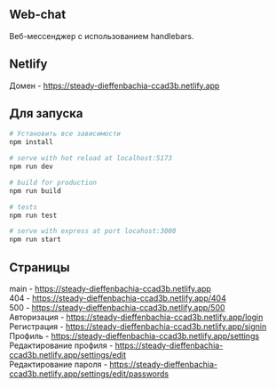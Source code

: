 ## Web-chat
Веб-мессенджер с использованием handlebars.
## Netlify
Домен - https://steady-dieffenbachia-ccad3b.netlify.app

## Для запуска
``` bash
# Установить все зависимости
npm install

# serve with hot reload at localhost:5173
npm run dev

# build for production
npm run build

# tests
npm run test

# serve with express at port locahost:3000
npm run start
```

## Cтраницы
main - https://steady-dieffenbachia-ccad3b.netlify.app <br>
404 - https://steady-dieffenbachia-ccad3b.netlify.app/404 <br>
500 - https://steady-dieffenbachia-ccad3b.netlify.app/500 <br>
Авторизация - https://steady-dieffenbachia-ccad3b.netlify.app/login <br>
Регистрация - https://steady-dieffenbachia-ccad3b.netlify.app/signin <br>
Профиль - https://steady-dieffenbachia-ccad3b.netlify.app/settings <br>
Редактирование профиля - https://steady-dieffenbachia-ccad3b.netlify.app/settings/edit <br>
Редактирование пароля - https://steady-dieffenbachia-ccad3b.netlify.app/settings/edit/passwords <br>

